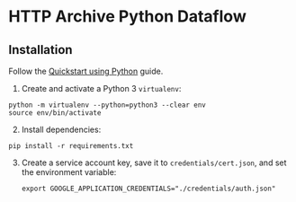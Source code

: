 # HTTP Archive Python Dataflow

## Installation

Follow the [Quickstart using Python](https://cloud.google.com/dataflow/docs/quickstarts/quickstart-python#before-you-begin) guide.

1. Create and activate a Python 3 `virtualenv`:

  ```
  python -m virtualenv --python=python3 --clear env
  source env/bin/activate
  ```

2. Install dependencies:

  ```
  pip install -r requirements.txt
  ```

3. Create a service account key, save it to `credentials/cert.json`, and set the environment variable:

	```
	export GOOGLE_APPLICATION_CREDENTIALS="./credentials/auth.json"
	```